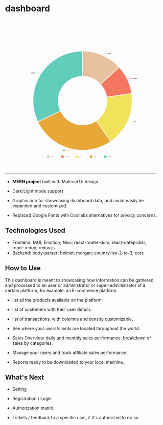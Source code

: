 # dashboard

![dashboard](client/src//assets/dashboard.png)

- **MERN project** built with Material UI design

- Dark/Light mode support

- Graphic rich for showcasing dashboard data, and could easily be expanded and customized. 

- Replaced Google Fonts with Coollabs alternatives for privacy concerns. 

## Technologies Used

- Frontend: MUI; Emotion; Nivo; react-router-dom; react-datepicker; react-redux; redux.js
- Backend: body-parser; helmet; morgan; country-iso-2-to-3; cors

## How to Use

This dashboard is meant to showcasing how information can be gathered and processed to an user or administrator or super-administrator of a certain platform, for example, an E-commerce platform. 

- list all the products available on the platform.

- list of customers with their user details. 

- list of transactions, with columns and density customizable. 

- See where your users/clients are located throughout the world. 

- Sales Overview, daily and monthly sales performance, breakdown of sales by categories. 

- Manage your users and track affiliate sales performance. 

- Reports ready to be downloaded to your local machine. 

## What's Next

- Setting

- Registration / Login

- Authorization matrix. 

- Tickets / feedback to a specific user, if it's authorized to do so. 
